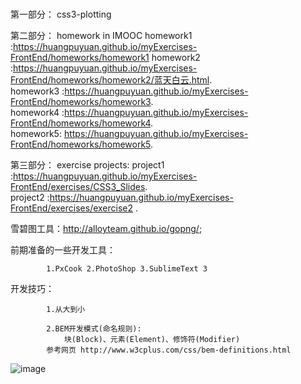 # 

第一部分： css3-plotting

第二部分： homework in IMOOC
		   homework1 :https://huangpuyuan.github.io/myExercises-FrontEnd/homeworks/homework1
		   homework2 :https://huangpuyuan.github.io/myExercises-FrontEnd/homeworks/homework2/蓝天白云.html.		    
		   homework3 :https://huangpuyuan.github.io/myExercises-FrontEnd/homeworks/homework3.		     
		   homework4 :https://huangpuyuan.github.io/myExercises-FrontEnd/homeworks/homework4.		      
		   homework5: https://huangpuyuan.github.io/myExercises-FrontEnd/homeworks/homework5.

第三部分： exercise projects:
	           project1 :https://huangpuyuan.github.io/myExercises-FrontEnd/exercises/CSS3_Slides.		   
		   project2 :https://huangpuyuan.github.io/myExercises-FrontEnd/exercises/exercise2 .

雪碧图工具：http://alloyteam.github.io/gopng/;	 


前期准备的一些开发工具：

 			1.PxCook 2.PhotoShop 3.SublimeText 3

开发技巧：

 			1.从大到小

 			2.BEM开发模式(命名规则):
 				块(Block)、元素(Element)、修饰符(Modifier)
 			参考网页 http://www.w3cplus.com/css/bem-definitions.html







![image](https://github.com/huangpuyuan/myExercises-FrontEnd/blob/master/pictureOfMind/%E5%89%8D%E7%AB%AF%E5%BC%80%E5%8F%91%E6%B5%81%E7%A8%8B.png)
